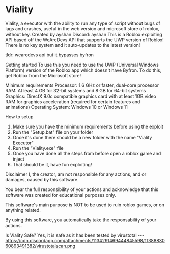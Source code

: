 # Viality
Viality, a executor with the ability to run any type of script without bugs of lags and crashes, useful in the web version and microsoft store of roblox, without key. Created by ayshan Discord: ayshan
This is a Roblox exploiting API based off the WeAreDevs API that supports the UWP version of Roblox! There is no key system and it auto-updates to the latest version!

tldr: wearedevs api but it bypasses byfron

Getting started
To use this you need to use the UWP (Universal Windows Platform) version of the Roblox app which doesn't have Byfron. To do this, get Roblox from the Microsoft store!

Minimum requirements
Processor: 1.6 GHz or faster, dual-core processor
RAM: At least 4 GB for 32-bit systems and 8 GB for 64-bit systems
Graphics: DirectX 9.0c compatible graphics card with at least 1GB video RAM for graphics acceleration (required for certain features and animations)
Operating System: Windows 10 or Windows 11

How to setup
1. Make sure you have the minimum requirements before using the exploit
2. Run the "Setup.bat" file on your folder
3. Once it's done there should be a new folder with the name "Viality Executor"
4. Run the "Viality.exe" file 
5. Once you have done all the steps from before open a roblox game and inject
6. That should be it, have fun exploiting!


Disclaimer
I, the creator, am not responsible for any actions, and or damages, caused by this software.

You bear the full responsibility of your actions and acknowledge that this software was created for educational purposes only.

This software's main purpose is NOT to be used to ruin roblox games, or on anything related.

By using this software, you automatically take the responsability of your actions.

Is Viality Safe?
Yes, it is safe as it has been tested by virustotal
---https://cdn.discordapp.com/attachments/1134291469444845598/1138883060893491382/virustotalscan.png
